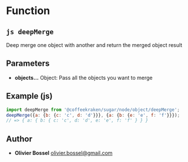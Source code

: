 
# Function


## ```js deepMerge ```


Deep merge one object with another and return the merged object result

## Parameters

- **objects...**  Object: Pass all the objects you want to merge



## Example (js)

```js
import deepMerge from '@coffeekraken/sugar/node/object/deepMerge';
deepMerge({a: {b: {c: 'c', d: 'd'}}}, {a: {b: {e: 'e', f: 'f'}}});
// => { a: { b: { c: 'c', d: 'd', e: 'e', f: 'f' } } }
```


## Author
- **Olivier Bossel** <a href="mailto:olivier.bossel@gmail.com">olivier.bossel@gmail.com</a> 



